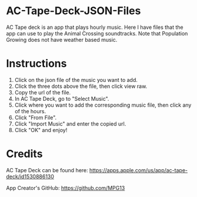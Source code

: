 # AC-Tape-Deck-JSON-Files
AC Tape deck is an app that plays hourly music. Here I have files that the app can use to play the Animal Crossing soundtracks. Note that Population Growing does not have weather based music.

# Instructions
1. Click on the json file of the music you want to add.
2. Click the three dots above the file, then click view raw.
3. Copy the url of the file.
4. In AC Tape Deck, go to "Select Music".
5. Click where you want to add the corresponding music file, then click any of the hours.
6. Click "From File".
7. Click "Import Music" and enter the copied url.
8. Click "OK" and enjoy!

# Credits

AC Tape Deck can be found here: https://apps.apple.com/us/app/ac-tape-deck/id1530886130

App Creator's GitHub: https://github.com/MPG13
